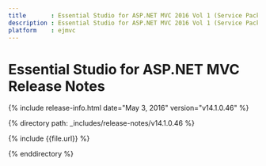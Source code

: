 ```yaml
---
title       : Essential Studio for ASP.NET MVC 2016 Vol 1 (Service Pack 1)Release Notes
description : Essential Studio for ASP.NET MVC 2016 Vol 1 (Service Pack 1)Release Notes
platform    : ejmvc
---
```


# Essential Studio for ASP.NET MVC Release Notes

{% include release-info.html date="May 3, 2016" version="v14.1.0.46" %} 

{% directory path: _includes/release-notes/v14.1.0.46 %}

{% include {{file.url}} %}

{% enddirectory %}